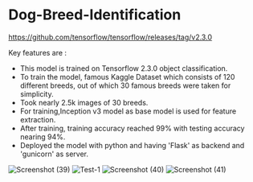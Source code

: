 # Dog-Breed-Identification
https://github.com/tensorflow/tensorflow/releases/tag/v2.3.0

Key features are :
* This model is trained on Tensorflow 2.3.0 object classification.
* To train the model, famous Kaggle Dataset which consists of 120 different breeds, out of which 30 famous breeds were taken for simplicity.
* Took nearly 2.5k images of 30 breeds.
* For training,Inception v3 model as base model is used for feature extraction.
* After training, training accuracy reached 99% with testing accuracy nearing 94%.
* Deployed the model with python and having 'Flask' as backend and 'gunicorn' as server.

![Screenshot (39)](https://user-images.githubusercontent.com/124882021/235482845-b1318daa-954a-4f4b-950e-f9f7332d3b4f.png)
![Test-1](https://user-images.githubusercontent.com/124882021/235482892-2051dd21-8431-4b6f-85fa-15a6b28b1f4c.jpg)
![Screenshot (40)](https://user-images.githubusercontent.com/124882021/235482911-b90b4aca-f6c5-4b7c-adab-e81c7f760585.png)
![Screenshot (41)](https://user-images.githubusercontent.com/124882021/235482920-3b0433a1-b625-4156-9959-4b8f86a3b51f.png)
